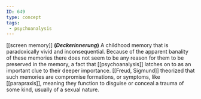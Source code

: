 ```yaml
---
ID: 649
type: concept
tags: 
 - psychoanalysis
---
```


[[screen memory]]
**(*Deckerinnerung*)** A childhood memory that is paradoxically vivid
and inconsequential. Because of the apparent banality of these memories
there does not seem to be any reason for them to be preserved in the
memory, a fact that
[[psychoanalysis]] latches on
to as an important clue to their deeper importance. [[Freud, Sigmund]] theorized that such
memories are compromise formations, or symptoms, like
[[parapraxis]], meaning they
function to disguise or conceal a trauma of some kind, usually of a
sexual nature.
